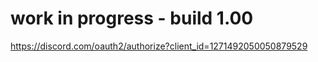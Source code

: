 # work in progress - build 1.00

https://discord.com/oauth2/authorize?client_id=1271492050050879529
